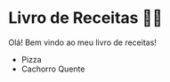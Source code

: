 # Livro de Receitas :man_cook:

Olá! Bem vindo ao meu livro de receitas!

- Pizza
- Cachorro Quente
